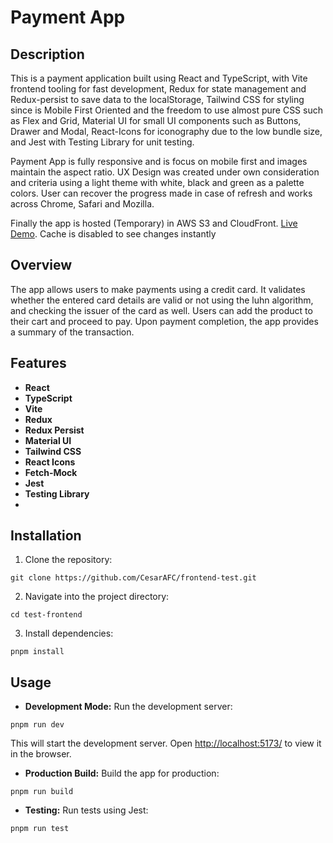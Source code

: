# Payment App

## Description

This is a payment application built using React and TypeScript, with Vite frontend tooling for fast development, Redux for state management and Redux-persist to save data to the localStorage, Tailwind CSS for styling since is Mobile First Oriented and the freedom to use almost pure CSS such as Flex and Grid, Material UI for small UI components such as Buttons, Drawer and Modal, React-Icons for iconography due to the low bundle size, and Jest with Testing Library for unit testing.

Payment App is fully responsive and is focus on mobile first and images maintain the aspect ratio. UX Design was created under own consideration and criteria using a light theme with white, black and green as a palette colors. User can recover the progress made in case of refresh and works across Chrome, Safari and Mozilla. 

Finally the app is hosted (Temporary) in AWS S3 and CloudFront. [Live Demo](https://d1asmyu5mr5ep9.cloudfront.net). Cache is disabled to see changes instantly 

## Overview

The app allows users to make payments using a credit card. It validates whether the entered card details are valid or not using the luhn algorithm, and checking the issuer of the card as well. Users can add the product to their cart and proceed to pay. Upon payment completion, the app provides a summary of the transaction.



## Features

-  **React**
-  **TypeScript** 
-  **Vite** 
-  **Redux**
-  **Redux Persist**
-  **Material UI** 
-  **Tailwind CSS**
-  **React Icons**
-  **Fetch-Mock**
-  **Jest**
-  **Testing Library**
- 
## Installation  
1. Clone the repository:
```  
git clone https://github.com/CesarAFC/frontend-test.git
```
2. Navigate into the project directory:
```
cd test-frontend
```
3. Install dependencies:

```
pnpm install
```

## Usage

- **Development Mode:** Run the development server:
```
pnpm run dev
```
This will start the development server. Open [http://localhost:5173/](http://localhost:5173) to view it in the browser.

- **Production Build:** Build the app for production:
```
pnpm run build
```

- **Testing:** Run tests using Jest:
```
pnpm run test
```